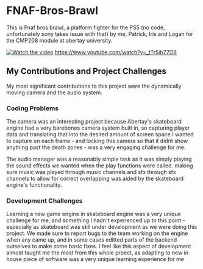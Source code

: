 # FNAF-Bros-Brawl
This is Fnaf bros brawl, a platform fighter for the PS5 (no code, unfortunately sony takes issue with that) by me, Patrick, 
Iris and Logan for the CMP208 module at abertay university.

[![Watch the video](https://img.youtube.com/vi/_tTr5jb77O8/maxresdefault.jpg)](https://www.youtube.com/watch?v=_tTr5jb77O8)
https://www.youtube.com/watch?v=_tTr5jb77O8

## My Contributions and Project Challenges
My most significant contributions to this project were the dynamically moving camera and the audio system. 

### Coding Problems
The camera was an interesting project because Abertay's skateboard engine had a very barebones camera system built in, so 
capturing player data and translating that into the desired amount of screen space I wanted to capture on each frame - and 
locking this camera so that it didnt show anything past the death zones - was a very engaging challenge for me.

The audio manager was a reasonably simple task as it was simply playing the sound effects we wanted when the play functions
were called. making sure music was played through music channels and sfx through sfx channels to allow for correct overlapping
was aided by the skateboard engine's functionality.

### Development Challenges
Learning a new game engine in skateboard engine was a very unique challenge for me, and something I hadn't experienced up to
this point - especially as skateboard was still under development as we were doing this project. We made sure to report bugs to
the team working on the engine when any came up, and in some cases editted parts of the backend outselves to make some basic 
fixes. I feel like this aspect of development almost taught me the most from this whole proect, as adapting to new in house 
piece of software was a very unique learning experience for me
